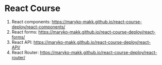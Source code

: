 # React Course

1. React components: https://maryko-makk.github.io/react-course-deploy/react-components/
2. React forms: https://maryko-makk.github.io/react-course-deploy/react-forms/
3. React API: https://maryko-makk.github.io/react-course-deploy/react-API/
4. React Router: https://maryko-makk.github.io/react-course-deploy/react-router/

